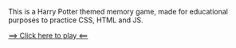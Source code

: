 This is a Harry Potter themed memory game, made for educational purposes to practice CSS, HTML and JS. 

[==>  Click here to play  <==](https://gabrieldt02.github.io/HarryPotterMemoryGame/)
